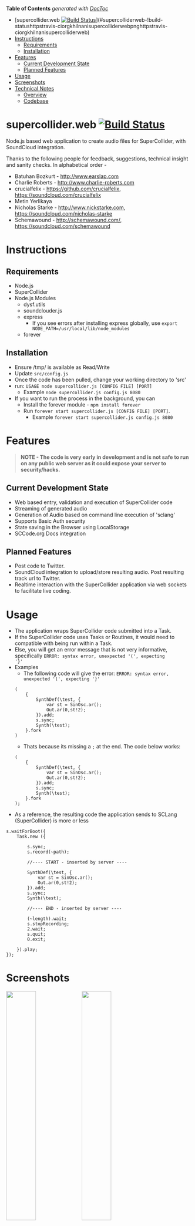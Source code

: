 **Table of Contents**  *generated with [DocToc](http://doctoc.herokuapp.com/)*

- [supercollider.web [![Build Status](https://travis-ci.org/khilnani/supercollider.web.png)](https://travis-ci.org/khilnani/supercollider.web)](#supercolliderweb-!build-statushttpstravis-ciorgkhilnanisupercolliderwebpnghttpstravis-ciorgkhilnanisupercolliderweb)
- [Instructions](#instructions)
	- [Requirements ](#requirements)
	- [Installation](#installation)
- [Features](#features)
	- [Current Development State](#current-development-state)
	- [Planned Features](#planned-features)
- [Usage](#usage)
- [Screenshots](#screenshots)
- [Technical Notes](#technical-notes)
	- [Overview](#overview)
	- [Codebase](#codebase)

supercollider.web [![Build Status](https://travis-ci.org/khilnani/supercollider.web.png)](https://travis-ci.org/khilnani/supercollider.web)
=========

Node.js based web application to create audio files for SuperCollider, with SoundCloud integration.


Thanks to the following people for feedback, suggestions, technical insight and sanity checks. In alphabetical order -

- Batuhan Bozkurt - http://www.earslap.com
- Charlie Roberts - http://www.charlie-roberts.com
- crucialfelix - https://github.com/crucialfelix, https://soundcloud.com/crucialfelix
- Metin Yerlikaya
- Nicholas Starke - http://www.nickstarke.com, https://soundcloud.com/nicholas-starke
- Schemawound - http://schemawound.com/, https://soundcloud.com/schemawound


Instructions
=========
 
Requirements 
---------
- Node.js
- SuperCollider
- Node.js Modules
	- dysf.utils
	- soundclouder.js
	- express 
		- If you see errors after installing express globally, use `export NODE_PATH=/usr/local/lib/node_modules`
	- forever


Installation
---------
- Ensure /tmp/ is available as Read/Write
- Update <code>src/config.js</code>
- Once the code has been pulled, change your working directory to 'src'
- run: `USAGE node supercollider.js [CONFIG FILE] [PORT]`
	- Example `node supercollider.js config.js 8080`
- If you want to run the process in the background, you can 
  - Install the forever module - `npm install forever`
  - Run `forever start supercollider.js [CONFIG FILE] [PORT]`. 
  	- Example `forever start supercollider.js config.js 8080`

Features
=========

> **NOTE - The code is very early in development and is not safe to run on any public web server as it could expose your server to security/hacks.**

Current Development State
---------

- Web based entry, validation and execution of SuperCollider code
- Streaming of generated audio
- Generation of Audio based on command line execution of 'sclang'
- Supports Basic Auth security
- State saving in the Browser using LocalStorage
- SCCode.org Docs integration

Planned Features
---------

- Post code to Twitter.
- SoundCloud integration to upload/store resulting audio. Post resulting track url to Twitter.
- Realtime interaction with the SuperCollider application via web sockets to facilitate live coding.

Usage
=========

- The application wraps SuperCollider code submitted into a Task. 
- If the SuperCollider code uses Tasks or Routines, it would need to compatible with being run within a Task.
- Else, you will get an error message that is not very informative, specifically <code>ERROR: syntax error, unexpected '(', expecting '}'</code>
- Examples
	- The following code will give the error: `ERROR: syntax error, unexpected '(', expecting '}'`
	```
	(
		{
			SynthDef(\test, {
				var st = SinOsc.ar();
				Out.ar(0,st!2);
			}).add;
			s.sync;
			Synth(\test);
		}.fork
	)
	```
	- Thats because its missing a `;` at the end. The code below works:
	```
	(
		{
			SynthDef(\test, {
				var st = SinOsc.ar();
				Out.ar(0,st!2);
			}).add;
			s.sync;
			Synth(\test);
		}.fork
	);

- As a reference, the resulting code the application sends to SCLang (SuperCollider) is more or less

```
s.waitForBoot({
	Task.new ({

		s.sync; 
		s.record(~path);

		//---- START - inserted by server ----

		SynthDef(\test, {
			var st = SinOsc.ar();
			Out.ar(0,st!2);
		}).add;
		s.sync;
		Synth(\test);

		//---- END - inserted by server ----

		(~length).wait;
		s.stopRecording;
		2.wait;
		s.quit;
		0.exit;

	}).play;
});
```

Screenshots
=========

<img src="https://raw.github.com/dysf/supercollider.web/master/docs/image_0.png" width="40%" />
<img src="https://raw.github.com/dysf/supercollider.web/master/docs/image_1.png" width="40%" />
<img src="https://raw.github.com/dysf/supercollider.web/master/docs/image_2.png" width="40%" />
<img src="https://raw.github.com/dysf/supercollider.web/master/docs/image_3.png" width="40%" />
<img src="https://raw.github.com/dysf/supercollider.web/master/docs/image_4.png" width="40%" />
<img src="https://raw.github.com/dysf/supercollider.web/master/docs/image_5.png" width="40%" />


Technical Notes
=========

Overview
---------

- The application allows a user to submit SuperCollider code via a form. 
- The submitted code is then inserted into a template that facilitates command line execution of SuperCollider (sclang) to generate audio.
- Audio is generated in 16bit 44.1kHz AIFF format.
- Via a post-redirect-get pattern, audio is streamed to the browser.

Codebase
---------

- src
	- supercollider.web.js: The main js file of the application
	- config
		- config.js: Template config file that should contain SoundCloud client keys, Log levels etc.
		- config.illegals.js: Illegal keywords
	- html: Publish html/js/css files accessible at http://server:port/
	- modules: Custom modules for the application that handle request routing, utils, SoundCloud API etc.
	- templates: Template SCD files used to generate SuperCollider code send to sclang
- tests: Vow and PhantomJS tests
- docs: misc stuff
	- examples: Sample SuperCollider code that is created, along with the resulting audio.
	- leftovers: Experiments, abandoned ideas etc. that may be of interest.
	- misc: Reference SuperCollider code that is used for standalone testing of SC integration. 


